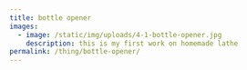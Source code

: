 ```yaml
---
title: bottle opener
images:
  - image: /static/img/uploads/4-1-bottle-opener.jpg
    description: this is my first work on homemade lathe
permalink: /thing/bottle-opener/
---
```

